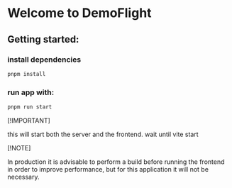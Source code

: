 

# 

# Welcome to DemoFlight



## Getting started:

### install dependencies
```bash
pnpm install
```

### run app  with:

```bash
pnpm run start
```

[!IMPORTANT]

this will start both the server and the frontend. wait until vite start



[!NOTE]

In production it is advisable to perform a build before running the frontend in order to improve performance, but for this application it will not be necessary.






